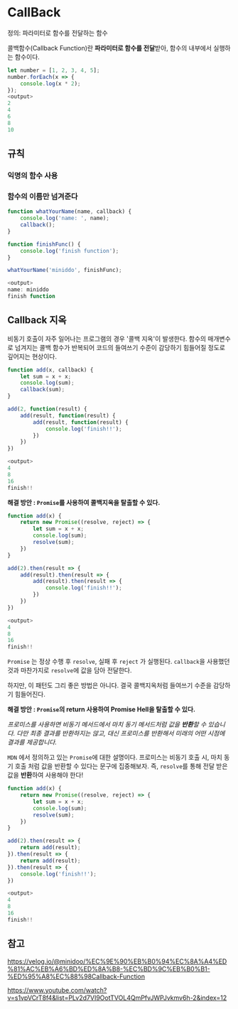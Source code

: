 # CallBack

정의: 파라미터로 함수를 전달하는 함수

콜백함수(Callback Function)란 **파라미터로 함수를 전달**받아, 함수의 내부에서 실행하는 함수이다.

```js
let number = [1, 2, 3, 4, 5];
number.forEach(x => {
    console.log(x * 2);
});
<output>
2
4
6
8
10
```

## 규칙

### 익명의 함수 사용

### 함수의 이름만 넘겨준다

```js
function whatYourName(name, callback) {
    console.log('name: ', name);
    callback();
}

function finishFunc() {
    console.log('finish function');
}

whatYourName('miniddo', finishFunc);

<output>
name: miniddo
finish function
```

## Callback 지옥

비동기 호출이 자주 일어나는 프로그램의 경우 '콜백 지옥'이 발생한다.
함수의 매개변수로 넘겨지는 콜백 함수가 반복되어 코드의 들여쓰기 수준이 감당하기 힘들어질 정도로 깊어지는 현상이다.

```js
function add(x, callback) {
    let sum = x + x;
    console.log(sum);
    callback(sum);
}

add(2, function(result) {
    add(result, function(result) {
        add(result, function(result) {
            console.log('finish!!');
        })
    })
})

<output>
4
8
16
finish!!
```

**해결 방안 : `Promise`를 사용하여 콜백지옥을 탈출할 수 있다.**

```js
function add(x) {
    return new Promise((resolve, reject) => {
        let sum = x + x;
        console.log(sum);
        resolve(sum);
    })
}

add(2).then(result => {
    add(result).then(result => {
        add(result).then(result => {
            console.log('finish!!');
        })
    })
})

<output>
4
8
16
finish!!
```

`Promise` 는 정상 수행 후 `resolve`, 실패 후 `reject` 가 실행된다.
`callback`을 사용했던 것과 마찬가지로 `resolve`에 값을 담아 전달한다.

하지만, 이 패턴도 그리 좋은 방법은 아니다. 결국 콜백지옥처럼 들여쓰기 수준을 감당하기 힘들어진다.

**해결 방안 : `Promise`의 return 사용하여 Promise Hell을 탈출할 수 있다.**

*프로미스를 사용하면 비동기 메서드에서 마치 동기 메서드처럼 값을 **반환**할 수 있습니다. 다만 최종 결과를 반환하지는 않고, 대신 프로미스를 반환해서 미래의 어떤 시점에 결과를 제공합니다.*

`MDN` 에서 정의하고 있는 `Promise`에 대한 설명이다.
프로미스는 비동기 호출 시, 마치 동기 호출 처럼 값을 반환할 수 있다는 문구에 집중해보자.
즉, `resolve`를 통해 전달 받은 값을 **반환**하여 사용해야 한다!

```js
function add(x) {
    return new Promise((resolve, reject) => {
        let sum = x + x;
        console.log(sum);
        resolve(sum);
    })
}

add(2).then(result => {
    return add(result);
}).then(result => {
    return add(result);
}).then(result => {
    console.log('finish!!');
})

<output>
4
8
16
finish!!
```



## 참고

https://velog.io/@minidoo/%EC%9E%90%EB%B0%94%EC%8A%A4%ED%81%AC%EB%A6%BD%ED%8A%B8-%EC%BD%9C%EB%B0%B1-%ED%95%A8%EC%88%98Callback-Function

https://www.youtube.com/watch?v=s1vpVCrT8f4&list=PLv2d7VI9OotTVOL4QmPfvJWPJvkmv6h-2&index=12